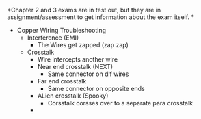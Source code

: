 *Chapter 2 and 3 exams are in test out, but they are in assignment/assessment to get information about the exam itself. *

- Copper Wiring Troubleshooting 
	- Interference (EMI)
		- The Wires get zapped (zap zap)
	- Crosstalk
		- Wire intercepts another wire 
		- Near end crosstalk (NEXT)
			- Same connector on dif wires
		- Far end crosstalk
			- Same connector on opposite ends 
		- ALien crosstalk (Spooky)
			- Corsstalk corsses over to a separate para crosstalk
		- 